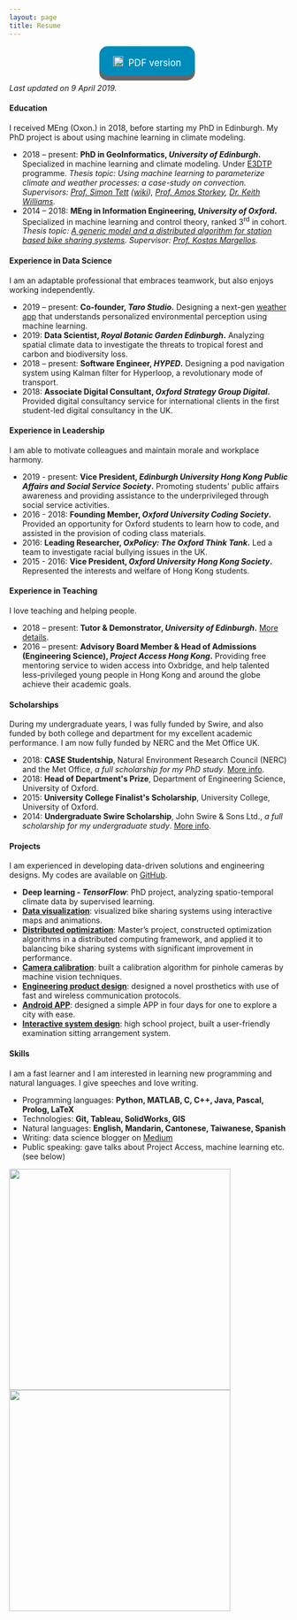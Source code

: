 ```yaml
---
layout: page
title: Resume
---
```


<style>
.button {
  display: inline-block;
  padding: 13px 25px;; margin-right:5px;
  font-size: 1.2em;
  cursor: pointer;
  text-align: center;
  text-decoration: none;
  outline: none;
  color: #fff;
  background-color: #008CBA;
  border: none;
  border-radius: 15px;
  box-shadow: 0 9px #666;
}

.button:hover {background-color: #f44336}

.button:active {
  background-color: #f44336;
  box-shadow: 0 5px #555;
  transform: translateY(4px);
}
</style>

<p></p><p></p>
<center>
<a class="button" href="/assets/docs/Au.pdf" target="_blank"><span><img src="../assets/images/download.png" height="18px" style="padding-top:5px; margin-right:5px;">  PDF version</span></a>
</center>

<i>Last updated on 9 April 2019.</i>

<h4>Education</h4>
<p>
I received MEng (Oxon.) in 2018, before starting my PhD in Edinburgh. My PhD project is about using machine learning in climate modeling.
<ul>
  <li>
    2018 – present: <b> PhD in GeoInformatics, <i>University of Edinburgh</i>. </b> Specialized in machine learning and climate modeling. Under <a href="http://e3dtp.geos.ed.ac.uk/" target="_blank"> E3DTP</a> programme. <i>Thesis topic: Using machine learning to parameterize climate and weather processes: a case-study on convection. Supervisors: <a href="https://www.geos.ed.ac.uk/homes/stett2/" target="_blank">Prof. Simon Tett</a> (<a href="https://en.wikipedia.org/wiki/Simon_Tett" target="_blank">wiki</a>), <a href="https://www.bayeswatch.com/" target="_blank">Prof. Amos Storkey</a>, <a href="https://www.metoffice.gov.uk/research/people/keith-williams" target="_blank">Dr. Keith Williams</a>.</i>
  </li>
  <li>
    2014 – 2018: <b> MEng in Information Engineering, <i>University of Oxford</i>.</b> Specialized in machine learning and control theory, ranked 3<sup>rd</sup> in cohort. <i>Thesis topic: <a href="{{ site.url}}/bike-sharing">A generic model and a distributed algorithm for station based bike sharing systems</a>. Supervisor: <a href="https://sites.google.com/site/margellosk/home" target="_blank">Prof. Kostas Margellos</a>.</i>
  </li>
</ul>
</p>


<h4>Experience in Data Science</h4>
<p>
I am an adaptable professional that embraces teamwork, but also enjoys working independently.
<ul>
  <li>
    2019 – present: <b>Co-founder, <i>Taro Studio</i>.</b> Designing a next-gen <a href="https://itunes.apple.com/gb/app/taro-weather/id1451553639" target="_blank">weather app</a> that understands personalized environmental perception using machine learning.
  </li>
  <li>
    2019: <b>Data Scientist, <i>Royal Botanic Garden Edinburgh</i>.</b> Analyzing spatial climate data to investigate the threats to tropical forest and carbon and biodiversity loss.
  </li>
  <li>
    2018 – present: <b>Software Engineer, <i>HYPED</i>.</b> Designing a pod navigation system using Kalman filter for Hyperloop, a revolutionary mode of transport.
  </li>
  <li>
    2018: <b>Associate Digital Consultant, <i>Oxford Strategy Group Digital</i>.</b> Provided digital consultancy service for international clients in the first student-led digital consultancy in the UK.
  </li>
</ul>
</p>


<h4>Experience in Leadership</h4>
<p>
I am able to motivate colleagues and maintain morale and workplace harmony.
<ul>
  <li>
    2019 - present: <b>Vice President, <i>Edinburgh University Hong Kong Public Affairs and Social Service Society</i>.</b> Promoting students' public affairs awareness and providing assistance to the underprivileged through social service activities.
    </li>
  <li>
    2016 - 2018: <b>Founding Member, <i>Oxford University Coding Society</i>.</b> Provided an opportunity for Oxford students to learn how to code, and assisted in the provision of coding class materials.
  </li>
  <li>
    2016: <b>Leading Researcher, <i>OxPolicy: The Oxford Think Tank</i>.</b> Led a team to investigate racial bullying issues in the UK.
  </li>
  <li>
    2015 - 2016: <b>Vice President, <i>Oxford University Hong Kong Society</i>.</b> Represented the interests and welfare of Hong Kong students.
  </li>
</ul>
</p>


<h4>Experience in Teaching</h4>
<p>
I love teaching and helping people.
<ul>
  <li>
    2018 – present: <b>Tutor & Demonstrator, <i>University of Edinburgh</i>.</b> <a href="{{ site.url }}/teaching/">More details</a>.
  </li>
  <li>
    2016 – present: <b>Advisory Board Member & Head of Admissions (Engineering Science), <i>Project Access Hong Kong</i>.</b> Providing free mentoring service to widen access into Oxbridge, and help talented less-privileged young people in Hong Kong and around the globe achieve their academic goals.
  </li>
</ul>
</p>
<h4>Scholarships</h4>
<p>
During my undergraduate years, I was fully funded by Swire, and also funded by both college and department for my excellent academic performance. I am now fully funded by NERC and the Met Office UK.
<ul>
  <li>
    2018: <b>CASE Studentship</b>, Natural Environment Research Council (NERC) and the Met Office, <i>a full scholarship for my PhD study</i>. <a href="https://www.ed.ac.uk/e4-dtp/how-to-apply/funding-and-eligibility" target="_blank">More info</a>.
  </li>
  <li>
    2018: <b>Head of Department&#39;s Prize</b>, Department of Engineering Science, University of Oxford.
  </li>
  <li>
    2015: <b>University College Finalist&#39;s Scholarship</b>, University College, University of Oxford.
  </li>
  <li>
    2014: <b>Undergraduate Swire Scholarship</b>, John Swire & Sons Ltd., <i>a full scholarship for my undergraduate study</i>. <a href="https://www.univ.ox.ac.uk/learn-at-univ/undergraduate-bursaries/" target="_blank">More info</a>.
  </li>
</ul>
</p>
<h4>Projects</h4>
<p>
I am experienced in developing data-driven solutions and engineering designs. My codes are available on <a href="https://github.com/edenau" target="_blank">GitHub</a>.
<ul>
  <li>
    <b>Deep learning - <i>TensorFlow</i></b>: PhD project, analyzing spatio-temporal climate data by supervised learning.
  </li>
  <li>
    <b><a href="{{ site.url }}/visualize-bike-mobility">Data visualization</a></b>: visualized bike sharing systems using interactive maps and animations.
  </li>
  <li>
    <b><a href="{{ site.url }}/bike-sharing">Distributed optimization</a></b>: Master’s project, constructed optimization algorithms in a distributed computing framework, and applied it to balancing bike sharing systems with significant improvement in performance.
  </li>
  <li>
    <b><a href="{{ site.url }}/camera-calibration">Camera calibration</a></b>: built a calibration algorithm for pinhole cameras by machine vision techniques.
  </li>
  <li>
    <b><a href="{{ site.url }}/prosthetic-limb">Engineering product design</a></b>: designed a novel prosthetics with use of fast and wireless communication protocols.
  </li>
  <li>
    <b><a href="{{ site.url }}/checkpoint">Android APP</a></b>: designed a simple APP in four days for one to explore a city with ease.
  </li>
  <li>
    <b><a href="{{ site.url }}/exam-sitting">Interactive system design</a></b>: high school project, built a user-friendly examination sitting arrangement system.
  </li>
</ul>
</p>
<h4>Skills</h4>
<p>
I am a fast learner and I am interested in learning new programming and natural languages. I give speeches and love writing.
<ul>
  <li>
    Programming languages: <b>Python, MATLAB, C, C++, Java, Pascal, Prolog, LaTeX</b>
  </li>
  <li>
    Technologies: <b>Git, Tableau, SolidWorks, GIS</b>
  </li>
  <li>
    Natural languages: <b>English, Mandarin, Cantonese, Taiwanese, Spanish</b>
  </li>
  <li>
    Writing: data science blogger on <a href="https://medium.com/@edenau" target="_blank">Medium</a>
  </li>
  <li>
    Public speaking: gave talks about Project Access, machine learning etc. (see below)
  </li>
</ul>
</p>
<p float="left">
<img src="{{ site.url }}/assets/images/talk_pahk.jpeg" width="400" />
<img src="{{ site.url }}/assets/images/talk_ml.jpeg" width="400" />
</p>
